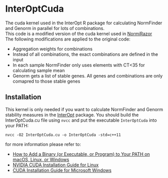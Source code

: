 # InterOptCuda
The cuda kernel used in the InterOpt R package for calculating NormFinder and Genorm in parallel for lots of combinations.  
This code is a modified version of the cuda kernel used in [NormiRazor](https://git.btm.umed.pl/ZBiMT/normirazor/-/blob/baa81a8ad7146419758c9cdd1308f4234bd83a1b/python/main.cu)  
The following modifications are applied to the original code:

- Aggregation weights for combinations
- Instead of all combinations, the exact combinations are defined in the input
- In each sample NormFinder only uses elements with CT<35 for calculating sample mean
- Genorm gets a list of stable genes. All genes and combinations are only comapred to those stable genes

## Installation
This kernel is only needed if you want to calculate NormFinder and Genorm stability measures in the [InterOpt](https://github.com/asalimih/InterOpt) package. You should build the InterOptCuda.cu file using `nvcc` and put the executable `InterOptCuda` into your PATH:

```
nvcc -O2 InterOptCuda.cu -o InterOptCuda -std=c++11
```

for more information please refer to:  
- [How to Add a Binary (or Executable, or Program) to Your PATH on macOS, Linux, or Windows](https://zwbetz.com/how-to-add-a-binary-to-your-path-on-macos-linux-windows/)
- [NVIDIA CUDA Installation Guide for Linux](https://docs.nvidia.com/cuda/cuda-installation-guide-linux/index.html)
- [CUDA Installation Guide for Microsoft Windows](https://docs.nvidia.com/cuda/cuda-installation-guide-microsoft-windows/)
